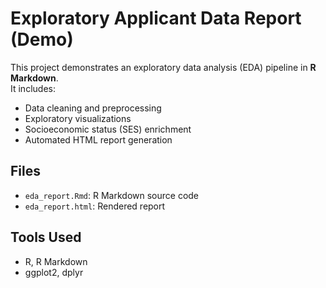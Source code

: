 # Exploratory Applicant Data Report (Demo)

This project demonstrates an exploratory data analysis (EDA) pipeline in **R Markdown**.  
It includes:
- Data cleaning and preprocessing
- Exploratory visualizations
- Socioeconomic status (SES) enrichment
- Automated HTML report generation

## Files
- `eda_report.Rmd`: R Markdown source code
- `eda_report.html`: Rendered report

## Tools Used
- R, R Markdown
- ggplot2, dplyr

